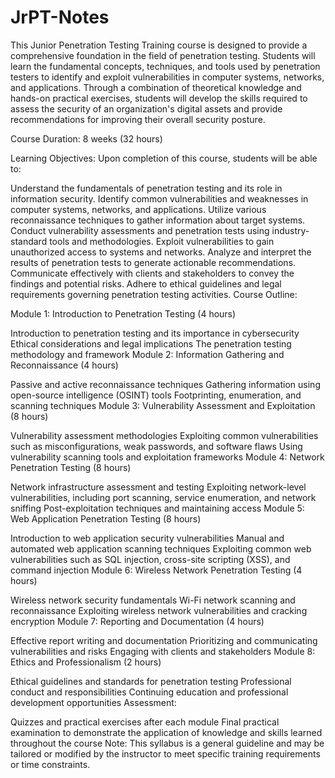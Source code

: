 # JrPT-Notes
This Junior Penetration Testing Training course is designed to provide a comprehensive foundation in the field of penetration testing. 
Students will learn the fundamental concepts, techniques, and tools used by penetration testers to identify and exploit vulnerabilities in computer 
systems, networks, and applications. Through a combination of theoretical knowledge and hands-on practical exercises, students will develop the skills
required to assess the security of an organization's digital assets and provide recommendations for improving their overall security posture.

Course Duration: 8 weeks (32 hours)

Learning Objectives:
Upon completion of this course, students will be able to:

Understand the fundamentals of penetration testing and its role in information security.
Identify common vulnerabilities and weaknesses in computer systems, networks, and applications.
Utilize various reconnaissance techniques to gather information about target systems.
Conduct vulnerability assessments and penetration tests using industry-standard tools and methodologies.
Exploit vulnerabilities to gain unauthorized access to systems and networks.
Analyze and interpret the results of penetration tests to generate actionable recommendations.
Communicate effectively with clients and stakeholders to convey the findings and potential risks.
Adhere to ethical guidelines and legal requirements governing penetration testing activities.
Course Outline:

Module 1: Introduction to Penetration Testing (4 hours)

Introduction to penetration testing and its importance in cybersecurity
Ethical considerations and legal implications
The penetration testing methodology and framework
Module 2: Information Gathering and Reconnaissance (4 hours)

Passive and active reconnaissance techniques
Gathering information using open-source intelligence (OSINT) tools
Footprinting, enumeration, and scanning techniques
Module 3: Vulnerability Assessment and Exploitation (8 hours)

Vulnerability assessment methodologies
Exploiting common vulnerabilities such as misconfigurations, weak passwords, and software flaws
Using vulnerability scanning tools and exploitation frameworks
Module 4: Network Penetration Testing (8 hours)

Network infrastructure assessment and testing
Exploiting network-level vulnerabilities, including port scanning, service enumeration, and network sniffing
Post-exploitation techniques and maintaining access
Module 5: Web Application Penetration Testing (8 hours)

Introduction to web application security vulnerabilities
Manual and automated web application scanning techniques
Exploiting common web vulnerabilities such as SQL injection, cross-site scripting (XSS), and command injection
Module 6: Wireless Network Penetration Testing (4 hours)

Wireless network security fundamentals
Wi-Fi network scanning and reconnaissance
Exploiting wireless network vulnerabilities and cracking encryption
Module 7: Reporting and Documentation (4 hours)

Effective report writing and documentation
Prioritizing and communicating vulnerabilities and risks
Engaging with clients and stakeholders
Module 8: Ethics and Professionalism (2 hours)

Ethical guidelines and standards for penetration testing
Professional conduct and responsibilities
Continuing education and professional development opportunities
Assessment:

Quizzes and practical exercises after each module
Final practical examination to demonstrate the application of knowledge and skills learned throughout the course
Note: This syllabus is a general guideline and may be tailored or modified by the instructor to meet specific training requirements or time constraints.
